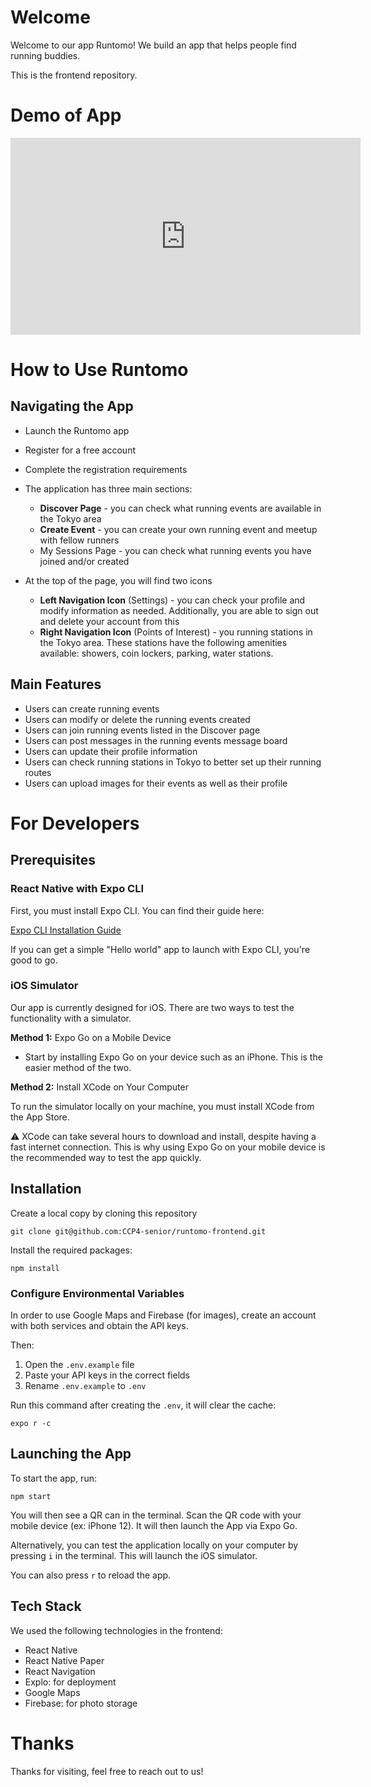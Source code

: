 # Welcome

Welcome to our app Runtomo! We build an app that helps people find running buddies. 

This is the frontend repository. 



# Demo of App

<iframe width="560" height="315" src="https://www.youtube.com/embed/ijyDfnP7na8" title="YouTube video player" frameborder="0" allow="accelerometer; autoplay; clipboard-write; encrypted-media; gyroscope; picture-in-picture" allowfullscreen></iframe>



# How to Use Runtomo



## Navigating the App

- Launch the Runtomo app
- Register for a free account
- Complete the registration requirements
- The application has three main sections:
  - **Discover Page** - you can check what running events are available in the Tokyo area
  - **Create Event** - you can create your own running event and meetup with fellow runners
  - My Sessions Page - you can check what running events you have joined and/or created

- At the top of the page, you will find two icons
  - **Left Navigation Icon** (Settings) - you can check your profile and modify information as needed. Additionally, you are able to sign out and delete your account from this
  - **Right Navigation Icon** (Points of Interest) - you running stations in the Tokyo area. These stations have the following amenities available: showers, coin lockers, parking, water stations.



## Main Features

- Users can create running events
- Users can modify or delete the running events created
- Users can join running events listed in the Discover page
- Users can post messages in the running events message board
- Users can update their profile information
- Users can check running stations in Tokyo to better set up their running routes
- Users can upload images for their events as well as their profile 



# For Developers



## Prerequisites



### React Native with Expo CLI

First, you must install Expo CLI. You can find their guide here:

[Expo CLI Installation Guide](https://docs.expo.dev/get-started/installation/)

If you can get a simple "Hello world" app to launch with Expo CLI, you're good to go.



### iOS Simulator

Our app is currently designed for iOS. There are two ways to test the functionality with a simulator.

**Method 1:** Expo Go on a Mobile Device

- Start by installing Expo Go on your device such as an iPhone. This is the easier method of the two.



**Method 2:** Install XCode on Your Computer

To run the simulator locally on your machine, you must install XCode from the App Store.

:warning: XCode can take several hours to download and install, despite having a fast internet connection. This is why using Expo Go on your mobile device is the recommended way to test the app quickly.



## Installation

Create a local copy by cloning this repository

```git
git clone git@github.com:CCP4-senior/runtomo-frontend.git
```



Install the required packages:

```
npm install
```



### Configure Environmental Variables

In order to use Google Maps and Firebase (for images), create an account with both services and obtain the API keys.

Then:

1. Open the `.env.example` file
2. Paste your API keys in the correct fields
3. Rename `.env.example` to `.env`

Run this command after creating the `.env`, it will clear the cache:

```
expo r -c
```



## Launching the App

To start the app, run:

```
npm start
```

You will then see a QR can in the terminal. Scan the QR code with your mobile device (ex: iPhone 12). It will then launch the App via Expo Go.

Alternatively, you can test the application locally on your computer by pressing `i` in the terminal. This will launch the iOS simulator.

You can also press `r` to reload the app.



## Tech Stack

We used the following technologies in the frontend:

- React Native
- React Native Paper
- React Navigation
- Explo: for deployment
- Google Maps
- Firebase: for photo storage



# Thanks

Thanks for visiting, feel free to reach out to us!



